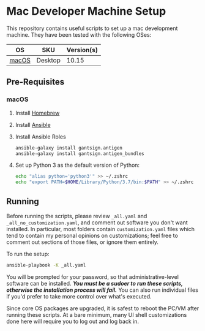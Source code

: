 # Mac Developer Machine Setup

This repository contains useful scripts to set up a mac development machine. They have been tested with the following OSes:

| OS                                                              | SKU     | Version(s)   |
| --------------------------------------------------------------- | ------- | ------------ |
| [macOS](https://www.apple.com/macos/)                           | Desktop | 10.15        |

## Pre-Requisites

### macOS

1. Install [Homebrew](https://docs.brew.sh/Installation)

1. Install [Ansible](https://docs.ansible.com/ansible/latest/installation_guide/intro_installation.html#installing-ansible-on-macos)

1. Install Ansible Roles

   ```bash
   ansible-galaxy install gantsign.antigen
   ansible-galaxy install gantsign.antigen_bundles
   ```

1. Set up Python 3 as the default version of Python:

   ```bash
   echo "alias python='python3'" >> ~/.zshrc
   echo "export PATH=$HOME/Library/Python/3.7/bin:$PATH" >> ~/.zshrc
   ```

## Running

Before running the scripts, please review `_all.yaml` and `_all_no_customization.yaml`, and comment out software you don't want installed. In particular, most folders contain `customization.yaml` files which tend to contain my personal opinions on customizations; feel free to comment out sections of those files, or ignore them entirely.

To run the setup:

```bash
ansible-playbook -K _all.yaml
```

You will be prompted for your password, so that administrative-level software can be installed. _**You must be a sudoer to run these scripts, otherwise the installation process will fail.**_ You can also run individual files if you'd prefer to take more control over what's executed.

Since core OS packages are upgraded, it is safest to reboot the PC/VM after running these scripts. At a bare minimum, many UI shell customizations done here will require you to log out and log back in.
